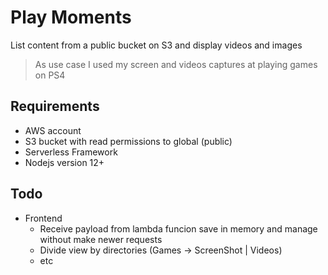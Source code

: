 # Play Moments

List content from a public bucket on S3 and display videos and images

> As use case I used my screen and videos captures at playing games on PS4

## Requirements

- AWS account
- S3 bucket with read permissions to global (public)
- Serverless Framework
- Nodejs version 12+

## Todo

- Frontend
  - Receive payload from lambda funcion save in memory and manage without make newer requests
  - Divide view by directories (Games -> ScreenShot | Videos)
  - etc

